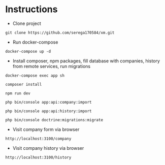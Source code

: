 # Instructions

- Clone project

```git clone https://github.com/serega170584/xm.git```

- Run docker-compose

```docker-compose up -d```

- Install composer, npm packages, fill database with companies, history from remote services, run migrations

```docker-compose exec app sh```

```composer install```

```npm run dev```

```php bin/console app:api:company:import```

```php bin/console app:api:history:import```

```php bin/console doctrine:migrations:migrate```

- Visit company form via browser

```http://localhost:3100/company```

- Visit company history via browser

```http://localhost:3100/history```





    
        